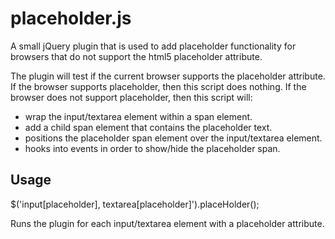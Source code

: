 # placeholder.js

A small jQuery plugin that is used to add placeholder functionality 
for browsers that do not support the html5 placeholder attribute.

The plugin will test if the current browser supports the placeholder attribute.
If the browser supports placeholder, then this script does nothing.
If the browser does not support placeholder, then this script will:
  * wrap the input/textarea element within a span element.
  * add a child span element that contains the placeholder text.
  * positions the placeholder span element over the input/textarea element.
  * hooks into events in order to show/hide the placeholder span.

## Usage

  $('input[placeholder], textarea[placeholder]').placeHolder();
  
Runs the plugin for each input/textarea element with a placeholder attribute.


